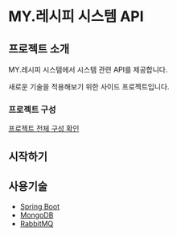 # MY.레시피 시스템 API

## 프로젝트 소개

MY.레시피 시스템에서 시스템 관련 API를 제공합니다.

새로운 기술을 적용해보기 위한 사이드 프로젝트입니다.

### 프로젝트 구성

[프로젝트 전체 구성 확인]()

## 시작하기

## 사용기술

* [Spring Boot](https://spring.io/projects/spring-boot)
* [MongoDB](https://www.mongodb.com/)
* [RabbitMQ](https://www.rabbitmq.com/)
